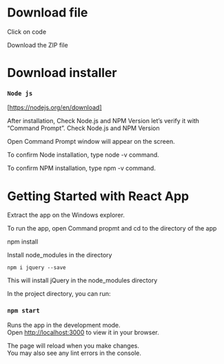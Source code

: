 # Download file 

Click on code

Download the ZIP file

# Download installer

### `Node js`
[https://nodejs.org/en/download]

After installation, Check Node.js and NPM Version
let’s verify it with “Command Prompt”.
Check Node.js and NPM Version

Open Command Prompt window will appear on the screen.

To confirm Node installation, type node -v command.

To confirm NPM installation, type npm -v command.

# Getting Started with React App

Extract the app on the Windows explorer.

To run the app, open Command propmt and cd to the directory of the app

npm install

Install node_modules in the directory

`npm i jquery --save`

This will install jQuery in the node_modules directory

In the project directory, you can run:

### `npm start`

Runs the app in the development mode.\
Open [http://localhost:3000](http://localhost:3000) to view it in your browser.

The page will reload when you make changes.\
You may also see any lint errors in the console.




